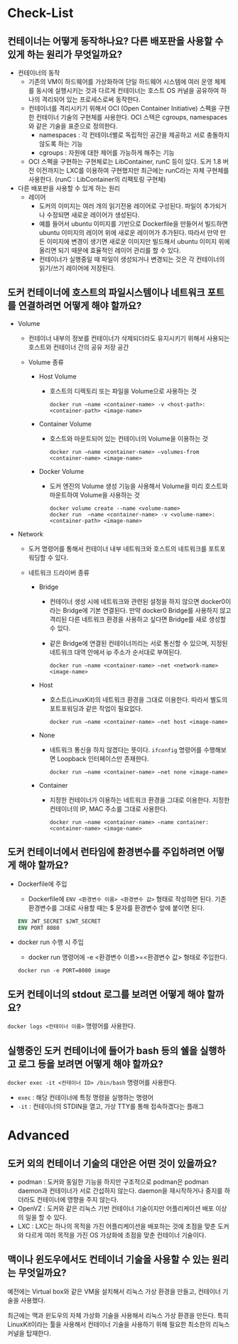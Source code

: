 # Check-List

## 컨테이너는 어떻게 동작하나요? 다른 배포판을 사용할 수 있게 하는 원리가 무엇일까요?

- 컨테이너의 동작
  - 기존의 VM이 하드웨어를 가상화하여 단일 하드웨어 시스템에 여러 운영 체제를 동시에 실행시키는 것과 다르게 컨테이너는 호스트 OS 커널을 공유하여 하나의 격리되어 있는 프로세스로써 동작한다.
  - 컨테이너를 격리시키기 위해서 OCI (Open Container Initiative) 스펙을 구현한 컨테이너 기술의 구현체를 사용한다. OCI 스텍은 cgroups, namespaces와 같은 기술을 표준으로 정의한다.
    - namespaces : 각 컨테이너별로 독립적인 공간을 제공하고 서로 충돌하지 않도록 하는 기능
    - cgroups : 자원에 대한 제어를 가능하게 해주는 기능
  - OCI 스펙을 구현하는 구현체로는 LibContainer, runC 등이 있다. 도커 1.8 버전 이전까지는 LXC를 이용하여 구현했지만 최근에는 runC라는 자체 구현체를 사용한다. (runC : LibContainer의 리팩토링 구현체)
- 다른 배포판을 사용할 수 있게 하는 원리
  - 레이어
    - 도커의 이미지는 여러 개의 읽기전용 레이어로 구성된다. 파일이 추가되거나 수정되면 새로운 레이어가 생성된다.
    - 예를 들어서 ubuntu 이미지를 기반으로 Dockerfile을 만들어서 빌드하면 ubuntu 이미지의 레이어 위에 새로운 레이어가 추가된다. 따라서 만약 만든 이미지에 변경이 생기면 새로운 이미지만 빌드해서 ubuntu 이미지 위에 올리면 되기 때문에 효율적인 레이어 관리를 할 수 있다.
    - 컨테이너가 실행중일 때 파일이 생성되거나 변경되는 것은 각 컨테이너의 읽기/쓰기 레이어에 저장된다.

## 도커 컨테이너에 호스트의 파일시스템이나 네트워크 포트를 연결하려면 어떻게 해야 할까요?

- Volume

  - 컨테이너 내부의 정보를 컨테이너가 삭제되더라도 유지시키기 위해서 사용되는 호스트와 컨테이너 간의 공유 저장 공간

  - Volume 종류

    - Host Volume

      - 호스트의 디렉토리 또는 파일을 Volume으로 사용하는 것

        ```
        docker run —name <container-name> -v <host-path>:<container-path> <image-name>
        ```

    - Container Volume

      - 호스트와 마운트되어 있는 컨테이너의 Volume을 이용하는 것

        ```
        docker run —name <container-name> —volumes-from <container-name> <image-name>
        ```

    - Docker Volume

      - 도커 엔진의 Volume 생성 기능을 사용해서 Volume을 미리 호스트와 마운트하여 Volume을 사용하는 것

        ```
        docker volume create --name <volume-name>
        docker run  —name <container-name> -v <volume-name>:<container-path> <image-name>
        ```

- Network

  - 도커 명령어를 통해서 컨테이너 내부 네트워크와 호스트의 네트워크를 포트포워딩할 수 있다.

  - 네트워크 드라이버 종류

    - Bridge

      - 컨테이너 생성 시에 네트워크와 관련된 설정을 하지 않으면 docker0이라는 Bridge에 기본 연결된다. 만약 docker0 Bridge를 사용하지 않고 격리된 다른 네트워크 환경을 사용하고 싶다면 Bridge를 새로 생성할 수 있다.

      - 같은 Bridge에 연결된 컨테이너끼리는 서로 통신할 수 있으며, 지정된 네트워크 대역 안에서 ip 주소가 순서대로 부여된다.

        ```
        docker run —name <container-name> —net <network-name> <image-name>
        ```

    - Host

      - 호스트(LinuxKit)의 네트워크 환경을 그대로 이용한다. 따라서 별도의 포트포워딩과 같은 작업이 필요없다.

        ```
        docker run —name <container-name> —net host <image-name>
        ```

    - None

      - 네트워크 통신을 하지 않겠다는 뜻이다. `ifconfig` 명령어를 수행해보면 Loopback 인터페이스만 존재한다.

        ```
        docker run —name <container-name> —net none <image-name>
        ```

    - Container

      - 지정한 컨테이너가 이용하는 네트워크 환경을 그대로 이용한다. 지정한 컨테이너의 IP, MAC 주소를 그대로 사용한다.

        ```
        docker run —name <container-name> —name container:<container-name> <image-name>
        ```

## 도커 컨테이너에서 런타임에 환경변수를 주입하려면 어떻게 해야 할까요?

- Dockerfile에 주입

  - Dockerfile에 `ENV <환경변수 이름> <환경변수 값>` 형태로 작성하면 된다. 기존 환경변수를 그대로 사용할 때는 $ 문자를 환경변수 앞에 붙이면 된다.

  ```dockerfile
  ENV JWT_SECRET $JWT_SECRET
  ENV PORT 8080
  ```

- docker run 수행 시 주입

  - docker run 명령어에 -e <환경변수 이름>=<환경변수 값> 형태로 주입한다.

  ```
  docker run -e PORT=8080 image
  ```

## 도커 컨테이너의 stdout 로그를 보려면 어떻게 해야 할까요?

`docker logs <컨테이너 이름>` 명령어를 사용한다.

## 실행중인 도커 컨테이너에 들어가 bash 등의 쉘을 실행하고 로그 등을 보려면 어떻게 해야 할까요?

`docker exec -it <컨테이너 ID> /bin/bash` 명령어를 사용한다.

- `exec` : 해당 컨테이너에 특정 명령을 실행하는 명령어
- `-it` : 컨테이너의 STDIN을 열고, 가상 TTY를 통해 접속하겠다는 플래그

# Advanced

## 도커 외의 컨테이너 기술의 대안은 어떤 것이 있을까요?

- podman : 도커와 동일한 기능을 하지만 구조적으로 podman은 podman daemon과 컨테이너가 서로 간섭하지 않는다. daemon을 재시작하거나 중지를 하더라도 컨테이너에 영향을 주지 않는다.
- OpenVZ : 도커와 같은 리눅스 기반 컨테이너 기술이지만 어플리케이션 배포 이상의 일을 할 수 있다.
- LXC : LXC는 하나의 목적을 가진 어플리케이션을 배포하는 것에 초점을 맞춘 도커와 다르게 여러 목적을 가진 OS 가상화에 초점을 맞춘 컨테이너 기술이다.

## 맥이나 윈도우에서도 컨테이너 기술을 사용할 수 있는 원리는 무엇일까요?

예전에는 Virtual box와 같은 VM을 설치해서 리눅스 가상 환경을 만들고, 컨테이너 기술을 사용했다.

최근에는 맥과 윈도우의 자체 가상화 기술을 사용해서 리눅스 가상 환경을 만든다. 특히 LinuxKit이라는 툴을 사용해서 컨테이너 기술을 사용하기 위해 필요한 최소한의 리눅스 커널을 탑재한다.